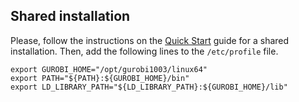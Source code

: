 ## Shared installation

Please, follow the instructions on the [Quick Start](https://www.gurobi.com/wp-content/plugins/hd_documentations/documentation/10.0/quickstart_linux.pdf#page=7) guide for a shared installation. Then, add the following lines to the `/etc/profile` file.

```
export GUROBI_HOME="/opt/gurobi1003/linux64"
export PATH="${PATH}:${GUROBI_HOME}/bin"
export LD_LIBRARY_PATH="${LD_LIBRARY_PATH}:${GUROBI_HOME}/lib"
```